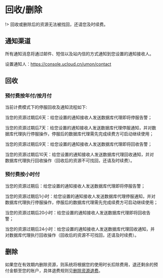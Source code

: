 # 回收/删除

!> 回收或删除后的资源无法被找回，还请您及时续费。

## 通知渠道

所有通知消息将通过邮件、短信以及站内信的方式通知到您设置的通知接收人。

设置通知人：<https://console.ucloud.cn/umon/contact>

## 回收
### 预付费按年付/按月付

当前计费模式下的停服回收及通知流程如下:

当您的资源过期后6天：给您设置的通知接收人发送数据库代理即将停服告警；

当您的资源过期后7天：给您设置的通知接收人发送数据库代理停服通知，并对数据库代理执行停服操作，停服后的数据库代理需先完成续费方可启动继续使用；

当您的资源过期后9天：给您设置的通知接收人发送数据库代理即将回收告警；

当您的资源过期后10天：给您设置的通知接收人发送数据库代理回收通知，并对数据库代理执行回收操作（回收后的资源不可找回，还请及时续费）。

### 预付费按小时付

当您的资源过期后：给您设置的通知接收人发送数据库代理即将停服告警；

当您的资源过期后1小时：给您设置的通知接收人发送数据库代理停服通知，并对数据库代理执行停服操作，停服后的数据库代理需先完成续费方可启动继续使用；

当您的资源过期后20小时：给您设置的通知接收人发送数据库代理即将回收告警；

当您的资源过期后24小时：给您设置的通知接收人发送数据库代理回收通知，并对数据库代理执行回收操作（回收后的资源不可找回，还请及时续费）。

## 删除

如果您在有效期内删除资源，则系统将根据您的使用时长扣除费用，退还剩余的预付金额至您的账户，具体退费规则见[删除资源退费](https://docs.ucloud.cn/charge/refund)。



